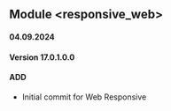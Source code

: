## Module <responsive_web>
#### 04.09.2024
#### Version 17.0.1.0.0
#### ADD
- Initial commit for Web Responsive

